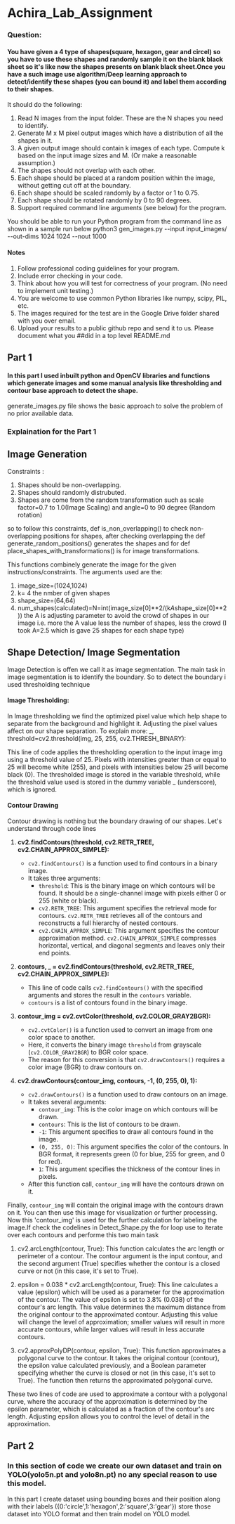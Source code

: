 # Achira_Lab_Assignment
### Question:
#### You have given a 4 type of shapes(square, hexagon, gear and circel) so you have to use these shapes and randomly sample it on the blank black sheet so it's like now the shapes presents on blank black sheet.Once you have a such image use algorithm/Deep learning approach to detect/identify these shapes (you can bound it) and label them according to their shapes.
It should do the following: 
1. Read N images from the input folder. These are the N shapes you need to identify.
2. Generate M x M pixel output images which have a distribution of all the shapes in it.
3. A given output image should contain k images of each type. Compute k based on the input image sizes and M. (Or make a reasonable assumption.) 
4. The shapes should not overlap with each other. 
5. Each shape should be placed at a random position within the image, without getting cut off at the boundary. 
6. Each shape should be scaled randomly by a factor or 1 to 0.75. 
7. Each shape should be rotated randomly by 0 to 90 degrees. 
8. Support required command line arguments (see below) for the program.

You should be able to run your Python program from the command line as shown in a sample run below       python3 gen_images.py --input input_images/ --out-dims 1024 1024 --nout 1000
#### Notes 
1. Follow professional coding guidelines for your program. 
2. Include error checking in your code. 
3. Think about how you will test for correctness of your program. (No need to implement unit testing.) 
4. You are welcome to use common Python libraries like numpy, scipy, PIL, etc.
5. The images required for the test are in the Google Drive folder shared with you over email.
6. Upload your results to a public github repo and send it to us. Please document what you ##did in a top level README.md

## Part 1
#### In this part I used inbuilt python and OpenCV libraries and functions which generate images and some manual analysis like thresholding and contour base approach to detect the shape.
generate_images.py file shows the basic approach to solve the problem of no prior available data.
### Explaination for the Part 1
## Image Generation
Constraints :
1.  Shapes should be non-overlapping.
2.  Shapes should randomly distrubuted.
3.  Shapes are come from the random transformation such as scale factor=0.7 to 1.0(Image Scaling) and  angle=0 to 90 degree (Random rotation)

so to follow this constraints, def is_non_overlapping() to check non-overlapping positions for shapes, after checking overlapping the def generate_random_positions() generates the shapes and for def place_shapes_with_transformations() is for image transformations.

This functions combinely generate the image for the given instructions/constraints.
The arguments used are the:
1.  image_size=(1024,1024)
2.  k= 4  the nmber of given shapes
3.  shape_size=(64,64)
4.  num_shapes(calculated)=N=int(image_size[0]**2/(k*A*shape_size[0]**2)) the A is adjusting parameter to avoid the crowd of shapes in our image i.e. more the A value less the number of shapes, less the crowd (I took A=2.5 which is gave 25 shapes for each shape type)

## Shape Detection/ Image Segmentation
Image Detection is offen we call it as image segmentation. The main task in image segmentation is to identify the boundary. So to detect the boundary i used thresholding technique
#### Image Thresholding:
In Image thresholding we find the optimized pixel value which help shape to separate from the background and highlight it. Adjusting the pixel values affect on our shape separation.
To explain more:
_, threshold=cv2.threshold(img, 25, 255, cv2.THRESH_BINARY):

This line of code applies the thresholding operation to the input image img using a threshold value of 25. Pixels with intensities greater than or equal to 25 will become white (255), and pixels with intensities below 25 will become black (0).
The thresholded image is stored in the variable threshold, while the threshold value used is stored in the dummy variable _ (underscore), which is ignored.


#### Contour Drawing 
Contour drawing is nothing but the boundary drawing of our shapes. Let's understand through code lines

1. **cv2.findContours(threshold, cv2.RETR_TREE, cv2.CHAIN_APPROX_SIMPLE):**
   - `cv2.findContours()` is a function used to find contours in a binary image.
   - It takes three arguments:
     - `threshold`: This is the binary image on which contours will be found. It should be a single-channel image with pixels either 0 or 255 (white or black).
     - `cv2.RETR_TREE`: This argument specifies the retrieval mode for contours. `cv2.RETR_TREE` retrieves all of the contours and reconstructs a full hierarchy of nested contours.
     - `cv2.CHAIN_APPROX_SIMPLE`: This argument specifies the contour approximation method. `cv2.CHAIN_APPROX_SIMPLE` compresses horizontal, vertical, and diagonal segments and leaves only their end points.

2. **contours, _ = cv2.findContours(threshold, cv2.RETR_TREE, cv2.CHAIN_APPROX_SIMPLE):**
   - This line of code calls `cv2.findContours()` with the specified arguments and stores the result in the `contours` variable.
   - `contours` is a list of contours found in the binary image.

3. **contour_img = cv2.cvtColor(threshold, cv2.COLOR_GRAY2BGR):**
   - `cv2.cvtColor()` is a function used to convert an image from one color space to another.
   - Here, it converts the binary image `threshold` from grayscale (`cv2.COLOR_GRAY2BGR`) to BGR color space.
   - The reason for this conversion is that `cv2.drawContours()` requires a color image (BGR) to draw contours on.

4. **cv2.drawContours(contour_img, contours, -1, (0, 255, 0), 1):**
   - `cv2.drawContours()` is a function used to draw contours on an image.
   - It takes several arguments:
     - `contour_img`: This is the color image on which contours will be drawn.
     - `contours`: This is the list of contours to be drawn.
     - `-1`: This argument specifies to draw all contours found in the image.
     - `(0, 255, 0)`: This argument specifies the color of the contours. In BGR format, it represents green (0 for blue, 255 for green, and 0 for red).
     - `1`: This argument specifies the thickness of the contour lines in pixels.
   - After this function call, `contour_img` will have the contours drawn on it.

Finally, `contour_img` will contain the original image with the contours drawn on it. You can then use this image for visualization or further processing.
Now this 'contour_img' is used for the further calculation for labeling the image.If check the codelines in Detect_Shape.py the for loop use to iterate over each contours and performe this two main task 

1.  cv2.arcLength(contour, True): This function calculates the arc length or perimeter of a contour. The contour argument is the input contour, and the second argument (True) specifies whether the contour is a closed curve or not (in this case, it's set to True).

2.  epsilon = 0.038 * cv2.arcLength(contour, True): This line calculates a value (epsilon) which will be used as a parameter for the approximation of the contour. The value of epsilon is set to 3.8% (0.038) of the contour's arc length. This value determines the maximum distance from the original contour to the approximated contour. Adjusting this value will change the level of approximation; smaller values will result in more accurate contours, while larger values will result in less accurate contours.
3.  cv2.approxPolyDP(contour, epsilon, True): This function approximates a polygonal curve to the contour. It takes the original contour (contour), the epsilon value calculated previously, and a Boolean parameter specifying whether the curve is closed or not (in this case, it's set to True). The function then returns the approximated polygonal curve.

These two lines of code are used to approximate a contour with a polygonal curve, where the accuracy of the approximation is determined by the epsilon parameter, which is calculated as a fraction of the contour's arc length. Adjusting epsilon allows you to control the level of detail in the approximation.


## Part 2
### In this section of code we create our own dataset and train on YOLO(yolo5n.pt and yolo8n.pt) no any special reason to use this model.
In this part I create dataset using bounding boxes and their position along with their labels ({0:'circle',1:'hexagon',2:'square',3:'gear'}) store those dataset into YOLO format and then train model on YOLO model.
